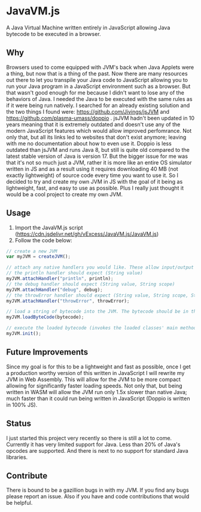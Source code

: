 # JavaVM.js
A Java Virtual Machine written entirely in JavaScript allowing Java bytecode to be executed in a browser.

## Why
Browsers used to come equipped with JVM's back when Java Applets were a thing, but now that is a thing of the past. Now there are many resources out there to let you transpile your Java code to JavaScript allowing you to run your Java program in a JavaScript environment such as a browser. But that wasn't good enough for me because I didn't want to lose any of the behaviors of Java. I needed the Java to be executed with the same rules as if it were being run natively. I searched for an already existing solution and the two things I found were: https://github.com/Jivings/jsJVM and https://github.com/plasma-umass/doppio . jsJVM hadn't been updated in 10 years meaning that it is extremely outdated and doesn't use any of the modern JavaScript features which would allow improved perfomrance. Not only that, but all its links led to websites that don't exist anymore; leaving with me no documentation about how to even use it. Doppio is less outdated than jsJVM and runs Java 8, but still is quite old compared to the latest stable version of Java is version 17. But the bigger issue for me was that it's not so much just a JVM, rather it is more like an entire OS simulator written in JS and as a result using it requires downloading 40 MB (not exactly lightweight) of source code every time you want to use it. So I decided to try and create my own JVM in JS with the goal of it being as lightweight, fast, and easy to use as possible. Plus I really just thought it would be a cool project to create my own JVM.

## Usage
1) Import the JavaVM.js script (https://cdn.jsdelivr.net/gh/vExcess/JavaVM.js/JavaVM.js)
2) Follow the code below:
```javascript
// create a new JVM
var myJVM = createJVM();

// attach any native handlers you would like. These allow input/output from JavaScript
// the println handler should expect (String value)
myJVM.attachHandler("println", println);
// the debug handler should expect (String value, String scope)
myJVM.attachHandler("debug", debug);
// the throwError handler should expect (String value, String scope, String code)
myJVM.attachHandler("throwError", throwError);

// load a string of bytecode into the JVM. The bytecode should be in the format returned by calling `javap -c -p -v Example.class`
myJVM.loadByteCode(bytecode);

// execute the loaded bytecode (invokes the loaded classes' main method)
myJVM.init();
```

## Future Improvements
Since my goal is for this to be a lightweight and fast as possible, once I get a production worthy version of this written in JavaScript I will rewrite my JVM in Web Assembly. This will allow for the JVM to be more compact allowing for significantly faster loading speeds. Not only that, but being written in WASM will allow the JVM run only 1.5x slower than native Java; much faster than it could run being written in JavaScript (Doppio is written in 100% JS).

## Status
I just started this project very recently so there is still a lot to come.
Currently it has very limited support for Java. 
Less than 20% of Java's opcodes are supported.
And there is next to no support for standard Java libraries.

## Contribute
There is bound to be a gazillion bugs in with my JVM.
If you find any bugs please report an issue.
Also if you have and code contributions that would be helpful.
